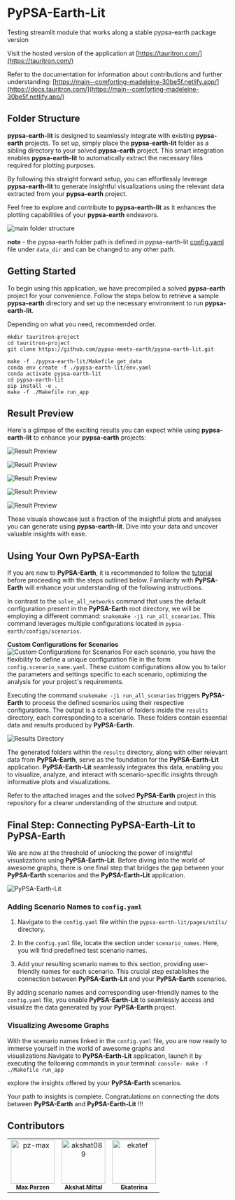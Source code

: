 # PyPSA-Earth-Lit

Testing streamlit module that works along a stable pypsa-earth package version

Visit the hosted version of the application at [https://tauritron.com/](https://tauritron.com/)

Refer to the documentation for information about contributions and further understanding: [https://main--comforting-madeleine-30be5f.netlify.app/](https://docs.tauritron.com/](https://main--comforting-madeleine-30be5f.netlify.app/)

## Folder Structure

**pypsa-earth-lit** is designed to seamlessly integrate with existing **pypsa-earth** projects. To set up, simply place the **pypsa-earth-lit** folder as a sibling directory to your solved **pypsa-earth** project. This smart integration enables **pypsa-earth-lit** to automatically extract the necessary files required for plotting purposes.

By following this straight forward setup, you can effortlessly leverage **pypsa-earth-lit** to generate insightful visualizations using the relevant data extracted from your **pypsa-earth** project.

Feel free to explore and contribute to **pypsa-earth-lit** as it enhances the plotting capabilities of your **pypsa-earth** endeavors.

![main folder structure](assets/main_project.png)

**note** - the pypsa-earth folder path is defined in pypsa-earth-lit [config.yaml](#config-yaml) file under `data_dir` and can be changed to any other path.

## Getting Started

To begin using this application, we have precompiled a solved **pypsa-earth** project for your convenience. Follow the steps below to retrieve a sample **pypsa-earth** directory and set up the necessary environment to run **pypsa-earth-lit**.

Depending on what you need, recommended order.

```console
mkdir tauritron-project
cd tauritron-project
git clone https://github.com/pypsa-meets-earth/pypsa-earth-lit.git
```

```console
make -f ./pypsa-earth-lit/Makefile get_data
conda env create -f ./pypsa-earth-lit/env.yaml
conda activate pypsa-earth-lit
cd pypsa-earth-lit
pip install -e .
make -f ./Makefile run_app
```

## Result Preview

Here's a glimpse of the exciting results you can expect while using **pypsa-earth-lit** to enhance your **pypsa-earth** projects:

![Result Preview](assets/stacked_bar_clean.png)
&nbsp;

![Result Preview](assets/GE_wind.png)
&nbsp;

![Result Preview](assets/MY_solar.png)
&nbsp;

![Result Preview](assets/TH_solar.png)
&nbsp;

![Result Preview](assets/demand_ts.png)

These visuals showcase just a fraction of the insightful plots and analyses you can generate using **pypsa-earth-lit**. Dive into your data and uncover valuable insights with ease.

## Using Your Own PyPSA-Earth

If you are new to **PyPSA-Earth**, it is recommended to follow the [tutorial](https://pypsa-earth.readthedocs.io/en/latest/short_tutorial.html) before proceeding with the steps outlined below. Familiarity with **PyPSA-Earth** will enhance your understanding of the following instructions.

In contrast to the `solve_all_networks` command that uses the default configuration present in the **PyPSA-Earth** root directory, we will be employing a different command: `snakemake -j1 run_all_scenarios`. This command leverages multiple configurations located in `pypsa-earth/configs/scenarios`.

**Custom Configurations for Scenarios**</br>
![Custom Configurations for Scenarios](assets/scenario_configs.png)
For each scenario, you have the flexibility to define a unique configuration file in the form `config.scenario_name.yaml`. These custom configurations allow you to tailor the parameters and settings specific to each scenario, optimizing the analysis for your project's requirements.

Executing the command `snakemake -j1 run_all_scenarios` triggers **PyPSA-Earth** to process the defined scenarios using their respective configurations. The output is a collection of folders inside the `results` directory, each corresponding to a scenario. These folders contain essential data and results produced by **PyPSA-Earth**.

![Results Directory](assets/scenario_results.png)

The generated folders within the `results` directory, along with other relevant data from **PyPSA-Earth**, serve as the foundation for the **PyPSA-Earth-Lit** application. **PyPSA-Earth-Lit** seamlessly integrates this data, enabling you to visualize, analyze, and interact with scenario-specific insights through informative plots and visualizations.

Refer to the attached images and the solved **PyPSA-Earth** project in this repository for a clearer understanding of the structure and output.

## Final Step: Connecting PyPSA-Earth-Lit to PyPSA-Earth

We are now at the threshold of unlocking the power of insightful visualizations using **PyPSA-Earth-Lit**. Before diving into the world of awesome graphs, there is one final step that bridges the gap between your **PyPSA-Earth** scenarios and the **PyPSA-Earth-Lit** application.

![PyPSA-Earth-Lit](assets/config_scenario_name.png)

### Adding Scenario Names to `config.yaml`

1. Navigate to the `config.yaml` file within the `pypsa-earth-lit/pages/utils/` directory.

2. In the `config.yaml` file, locate the section under `scenario_names`. Here, you will find predefined test scenario names.

3. Add your resulting scenario names to this section, providing user-friendly names for each scenario. This crucial step establishes the connection between **PyPSA-Earth-Lit** and your **PyPSA-Earth** scenarios.

By adding scenario names and corresponding user-friendly names to the `config.yaml` file, you enable **PyPSA-Earth-Lit** to seamlessly access and visualize the data generated by your **PyPSA-Earth** project.

### Visualizing Awesome Graphs

With the scenario names linked in the `config.yaml` file, you are now ready to immerse yourself in the world of awesome graphs and visualizations.Navigate to **PyPSA-Earth-Lit** application, launch it by executing the following commands in your terminal:
```console- make -f ./Makefile run_app```

explore the insights offered by your **PyPSA-Earth** scenarios.

Your path to insights is complete. Congratulations on connecting the dots between **PyPSA-Earth** and **PyPSA-Earth-Lit** !!!

## Contributors

<!-- https://github.com/marketplace/actions/contribute-list -->

<!-- readme: collaborators,contributors,restyled-commits/- -start -->
<table>
<tr>
    <td align="center">
        <a href="https://github.com/pz-max">
            <img src="https://avatars.githubusercontent.com/u/61968949?v=4" width="100;" alt="pz-max"/>
            <br />
            <sub><b>Max Parzen</b></sub>
        </a>
    </td>
    <td align="center">
        <a href="https://github.com/akshat089">
            <img src="https://avatars.githubusercontent.com/u/93286254?v=4" width="100;" alt="akshat089"/>
            <br />
            <sub><b>Akshat Mittal</b></sub>
        </a>
    </td>
    <td align="center">
        <a href="https://github.com/ekatef">
            <img src="https://avatars.githubusercontent.com/u/30229437?v=4" width="100;" alt="ekatef"/>
            <br />
            <sub><b>Ekaterina</b></sub>
        </a>
    </td>
</tr>
</table>
<!-- readme: collaborators,contributors,restyled-commits/- -end -->
